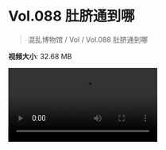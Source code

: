 # Vol.088 肚脐通到哪

> 混乱博物馆 / Vol / Vol.088 肚脐通到哪

**视频大小**: 32.68 MB

<div class="video"><video src="https://file.hsyhx.top/archive/混乱博物馆/Vol/088.mp4" controls preload>🤔 您的浏览器不支持 video 标签</video></div>
